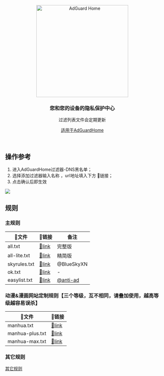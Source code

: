 &nbsp;
<p align="center">
  <img src="https://cdn.adguard.com/public/Adguard/Common/adguard_home.svg" width="300px" alt="AdGuard Home" />
</p>
<h3 align="center">您和您的设备的隐私保护中心</h3>
<p align="center">
  过滤列表文件会定期更新
</p>

<p align="center">
    <a href="https://github.com/AdguardTeam/AdGuardHome">适用于AdGuardHome</a> 
</p>

<br />

## 操作参考

1. 进入AdGuardHome过滤器-DNS黑名单；
2. 选择添加过滤器输入名称 ，url地址填入下方 🔗链接；
3. 点击确认后即生效

![](./adhdemo.jpg)

## 规则
### 主规则

🚀文件|	🔗链接|	备注
---|---|---
all.txt|[🔗link](./all.txt)|完整版
all-lite.txt|[🔗link](./all-lite.txt)|精简版
skyrules.txt|[🔗link](./skyrules.txt)|@BlueSkyXN
ok.txt|[🔗link](./ok.txt)|-
easylist.txt|[🔗link](https://anti-ad.net/easylist.txt)|[@anti-ad](https://anti-ad.net/)

### 动漫&漫画网站定制规则【三个等级，互不相同，请叠加使用，越高等级越容易误杀】
🚀文件|	🔗链接
---|---
manhua.txt|[🔗link](./manhua.txt)
manhua-plus.txt|[🔗link](./manhua-plus.txt)
manhua-max.txt|[🔗link](./manhua-max.txt)

### 其它规则

[其它规则](./other-multi.md)




